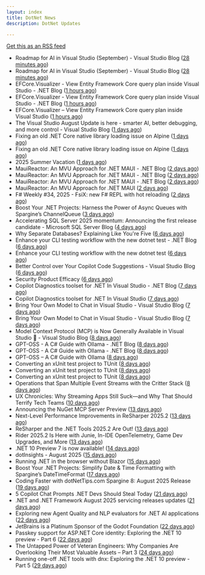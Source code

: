 ```yaml
---
layout: index
title: DotNet News
description: DotNet Updates

---
```


[Get this as an RSS feed](/dotnet.rss)

<!-- news_marker starts -->
- Roadmap for AI in Visual Studio (September) - Visual Studio Blog ([28 minutes ago](https://dotnetkicks.com/r/728498?url=https://devblogs.microsoft.com/visualstudio/roadmap-for-ai-in-visual-studio-september/))
- Roadmap for AI in Visual Studio (September) - Visual Studio Blog ([28 minutes ago](https://dotnetkicks.com/r/728482?url=https://devblogs.microsoft.com/visualstudio/roadmap-for-ai-in-visual-studio-september/))
- EFCore.Visualizer - View Entity Framework Core query plan inside Visual Studio - .NET Blog ([1 hours ago](https://dotnetkicks.com/r/728480?url=https://devblogs.microsoft.com/dotnet/ef-core-visualizer-view-entity-framework-core-query-plan-inside-visual-studio/))
- EFCore.Visualizer - View Entity Framework Core query plan inside Visual Studio - .NET Blog ([1 hours ago](https://dotnetkicks.com/r/728461?url=https://devblogs.microsoft.com/dotnet/ef-core-visualizer-view-entity-framework-core-query-plan-inside-visual-studio/))
- EFCore.Visualizer – View Entity Framework Core query plan inside Visual Studio ([1 hours ago](https://devblogs.microsoft.com/dotnet/ef-core-visualizer-view-entity-framework-core-query-plan-inside-visual-studio/))
- The Visual Studio August Update is here - smarter AI, better debugging, and more control - Visual Studio Blog ([1 days ago](https://dotnetkicks.com/r/728413?url=https://devblogs.microsoft.com/visualstudio/the-visual-studio-august-update-is-here-smarter-ai-better-debugging-and-more-control/))
- Fixing an old .NET Core native library loading issue on Alpine ([1 days ago](https://dotnetkicks.com/r/728349?url=https://andrewlock.net/fixing-an-old-dotnet-core-native-library-loading-issue-on-alpine/))
- Fixing an old .NET Core native library loading issue on Alpine ([1 days ago](https://andrewlock.net/fixing-an-old-dotnet-core-native-library-loading-issue-on-alpine/))
- 2025 Summer Vacation ([1 days ago](https://dotnetkicks.com/r/728343?url=https://textslashplain.com/2025/08/25/2025-summer-vacation/))
- MauiReactor: An MVU Approach for .NET MAUI - .NET Blog ([2 days ago](https://dotnetkicks.com/r/728311?url=https://devblogs.microsoft.com/dotnet/mauireactor-mvu-for-dotnet-maui/))
- MauiReactor: An MVU Approach for .NET MAUI - .NET Blog ([2 days ago](https://dotnetkicks.com/r/728306?url=https://devblogs.microsoft.com/dotnet/mauireactor-mvu-for-dotnet-maui/))
- MauiReactor: An MVU Approach for .NET MAUI - .NET Blog ([2 days ago](https://dotnetkicks.com/r/728290?url=https://devblogs.microsoft.com/dotnet/mauireactor-mvu-for-dotnet-maui/))
- MauiReactor: An MVU Approach for .NET MAUI ([2 days ago](https://devblogs.microsoft.com/dotnet/mauireactor-mvu-for-dotnet-maui/))
- F# Weekly #34, 2025 - FsiX: new F# REPL with hot reloading ([2 days ago](https://dotnetkicks.com/r/728288?url=https://sergeytihon.com/2025/08/24/f-weekly-34-2025-fsix-new-f-repl-with-hot-reloading/))
- Boost Your .NET Projects: Harness the Power of Async Queues with Spargine’s ChannelQueue ([3 days ago](https://dotnettips.wordpress.com/2025/08/24/boost-your-net-projects-harness-the-power-of-async-queues-with-spargines-channelqueue/))
- Accelerating SQL Server 2025 momentum: Announcing the first release candidate - Microsoft SQL Server Blog ([4 days ago](https://dotnetkicks.com/r/728173?url=https://www.microsoft.com/en-us/sql-server/blog/2025/08/22/accelerating-sql-server-2025-momentum-announcing-the-first-release-candidate/))
- Why Separate Databases? Explaining Like You're Five ([6 days ago](https://dotnetkicks.com/r/728117?url=https://codeopinion.com/why-separate-databases-explaining-like-youre-five/))
- Enhance your CLI testing workflow with the new dotnet test - .NET Blog ([6 days ago](https://dotnetkicks.com/r/728111?url=https://devblogs.microsoft.com/dotnet/dotnet-test-with-mtp/))
- Enhance your CLI testing workflow with the new dotnet test ([6 days ago](https://devblogs.microsoft.com/dotnet/dotnet-test-with-mtp/))
- Better Control over Your Copilot Code Suggestions - Visual Studio Blog ([6 days ago](https://dotnetkicks.com/r/728100?url=https://devblogs.microsoft.com/visualstudio/better-control-over-your-copilot-code-suggestions/))
- Security Product Efficacy ([6 days ago](https://dotnetkicks.com/r/728032?url=https://textslashplain.com/2025/08/20/security-product-efficacy/))
- Copilot Diagnostics toolset for .NET In Visual Studio - .NET Blog ([7 days ago](https://dotnetkicks.com/r/728012?url=https://devblogs.microsoft.com/dotnet/github-copilot-diagnostics-toolset-for-dotnet-in-visual-studio/))
- Copilot Diagnostics toolset for .NET In Visual Studio ([7 days ago](https://devblogs.microsoft.com/dotnet/github-copilot-diagnostics-toolset-for-dotnet-in-visual-studio/))
- Bring Your Own Model to Chat in Visual Studio - Visual Studio Blog ([7 days ago](https://dotnetkicks.com/r/728005?url=https://devblogs.microsoft.com/visualstudio/bring-your-own-model-visual-studio-chat/))
- Bring Your Own Model to Chat in Visual Studio - Visual Studio Blog ([7 days ago](https://dotnetkicks.com/r/727973?url=https://devblogs.microsoft.com/visualstudio/bring-your-own-model-visual-studio-chat/))
- Model Context Protocol (MCP) is Now Generally Available in Visual Studio 🎉 - Visual Studio Blog ([8 days ago](https://dotnetkicks.com/r/727902?url=https://devblogs.microsoft.com/visualstudio/mcp-is-now-generally-available-in-visual-studio/))
- GPT-OSS - A C# Guide with Ollama - .NET Blog ([8 days ago](https://dotnetkicks.com/r/727899?url=https://devblogs.microsoft.com/dotnet/gpt-oss-csharp-ollama/))
- GPT-OSS - A C# Guide with Ollama - .NET Blog ([8 days ago](https://dotnetkicks.com/r/727897?url=https://devblogs.microsoft.com/dotnet/gpt-oss-csharp-ollama/))
- GPT-OSS – A C# Guide with Ollama ([8 days ago](https://devblogs.microsoft.com/dotnet/gpt-oss-csharp-ollama/))
- Converting an xUnit test project to TUnit ([8 days ago](https://dotnetkicks.com/r/727846?url=https://andrewlock.net/converting-an-xunit-project-to-tunit/))
- Converting an xUnit test project to TUnit ([8 days ago](https://dotnetkicks.com/r/727845?url=https://andrewlock.net/converting-an-xunit-project-to-tunit/))
- Converting an xUnit test project to TUnit ([8 days ago](https://andrewlock.net/converting-an-xunit-project-to-tunit/))
- Operations that Span Multiple Event Streams with the Critter Stack ([8 days ago](https://dotnetkicks.com/r/727838?url=https://jeremydmiller.com/2025/08/18/operations-that-span-multiple-event-streams-with-the-critter-stack/))
- UX Chronicles: Why Streaming Apps Still Suck—and Why That Should Terrify Tech Teams ([10 days ago](https://dotnettips.wordpress.com/2025/08/17/ux-chronicles-why-streaming-apps-still-suck-and-why-that-should-terrify-tech-teams/))
- Announcing the NuGet MCP Server Preview ([13 days ago](https://devblogs.microsoft.com/dotnet/nuget-mcp-server-preview/))
- Next-Level Performance Improvements in ReSharper 2025.2 ([13 days ago](https://blog.jetbrains.com/dotnet/2025/08/14/resharper-performance-improvements-2025/))
- ReSharper and the .NET Tools 2025.2 Are Out! ([13 days ago](https://blog.jetbrains.com/dotnet/2025/08/14/resharper-and-the-net-tools-2025-2-are-out/))
- Rider 2025.2 Is Here with Junie, In-IDE OpenTelemetry, Game Dev Upgrades, and More ([13 days ago](https://blog.jetbrains.com/dotnet/2025/08/14/rider-2025-2-is-here-with-junie-in-ide-opentelemetry-game-dev-upgrades-and-more/))
- .NET 10 Preview 7 is now available! ([14 days ago](https://devblogs.microsoft.com/dotnet/dotnet-10-preview-7/))
- dotInsights  -  August 2025 ([15 days ago](https://blog.jetbrains.com/dotnet/2025/08/12/dotinsights-august-2025/))
- Running .NET in the browser without Blazor ([15 days ago](https://andrewlock.net/running-dotnet-in-the-browser-without-blazor/))
- Boost Your .NET Projects: Simplify Date & Time Formatting with Spargine’s DateTimeFormat ([17 days ago](https://dotnettips.wordpress.com/2025/08/10/boost-your-net-projects-simplify-date-time-formatting-with-spargines-datetimeformat/))
- Coding Faster with dotNetTips.com Spargine 8: August 2025 Release ([19 days ago](https://dotnettips.wordpress.com/2025/08/08/coding-faster-with-dotnettips-com-spargine-8-august-2025-release/))
- 5 Copilot Chat Prompts .NET Devs Should Steal Today ([21 days ago](https://devblogs.microsoft.com/dotnet/5-copilot-chat-prompts-dotnet-devs-should-steal-today/))
- .NET and .NET Framework August 2025 servicing releases updates ([21 days ago](https://devblogs.microsoft.com/dotnet/dotnet-and-dotnet-framework-august-2025-servicing-updates/))
- Exploring new Agent Quality and NLP evaluators for .NET AI applications ([22 days ago](https://devblogs.microsoft.com/dotnet/exploring-agent-quality-and-nlp-evaluators/))
- JetBrains is a Platinum Sponsor of the Godot Foundation ([22 days ago](https://blog.jetbrains.com/dotnet/2025/08/05/jetbrains-is-a-platinum-sponsor-of-the-godot-foundation/))
- Passkey support for ASP.NET Core identity: Exploring the .NET 10 preview - Part 6 ([22 days ago](https://andrewlock.net/exploring-dotnet-10-preview-features-6-passkey-support-for-aspnetcore-identity/))
- The Untapped Power of Veteran Engineers: Why Companies Are Overlooking Their Most Valuable Assets – Part 3 ([24 days ago](https://dotnettips.wordpress.com/2025/08/03/the-untapped-power-of-veteran-engineers-why-companies-are-overlooking-their-most-valuable-assets-part-3/))
- Running one-off .NET tools with dnx: Exploring the .NET 10 preview - Part 5 ([29 days ago](https://andrewlock.net/exploring-dotnet-10-preview-features-5-running-one-off-dotnet-tools-with-dnx/))

<!-- news_marker ends -->